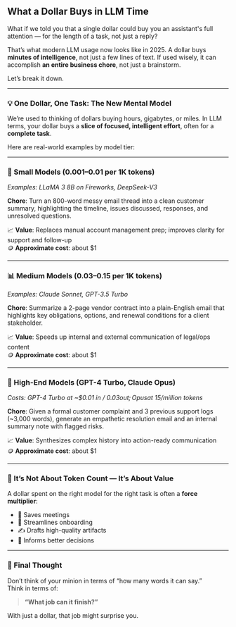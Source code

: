 ## What a Dollar Buys in LLM Time

What if we told you that a single dollar could buy you an assistant's full attention — for the length of a task, not just a reply?

That’s what modern LLM usage now looks like in 2025. A dollar buys **minutes of intelligence**, not just a few lines of text. If used wisely, it can accomplish **an entire business chore**, not just a brainstorm.

Let’s break it down.

---

### 💡 One Dollar, One Task: The New Mental Model

We’re used to thinking of dollars buying hours, gigabytes, or miles. In LLM terms, your dollar buys a **slice of focused, intelligent effort**, often for a **complete task**.

Here are real-world examples by model tier:

---

### 🧮 Small Models ($0.001–$0.01 per 1K tokens)
*Examples: LLaMA 3 8B on Fireworks, DeepSeek-V3*

**Chore**: Turn an 800-word messy email thread into a clean customer summary, highlighting the timeline, issues discussed, responses, and unresolved questions.

📈 **Value**: Replaces manual account management prep; improves clarity for support and follow-up  
🪙 **Approximate cost**: about $1

---

### 📊 Medium Models ($0.03–$0.15 per 1K tokens)
*Examples: Claude Sonnet, GPT-3.5 Turbo*

**Chore**: Summarize a 2-page vendor contract into a plain-English email that highlights key obligations, options, and renewal conditions for a client stakeholder.

📈 **Value**: Speeds up internal and external communication of legal/ops content  
🪙 **Approximate cost**: about $1

---

### 🧠 High-End Models (GPT-4 Turbo, Claude Opus)
*Costs: GPT-4 Turbo at ~$0.01 in / $0.03 out; Opus at ~$15/million tokens*

**Chore**: Given a formal customer complaint and 3 previous support logs (~3,000 words), generate an empathetic resolution email and an internal summary note with flagged risks.

📈 **Value**: Synthesizes complex history into action-ready communication  
🪙 **Approximate cost**: about $1

---

### 🧠 It’s Not About Token Count — It’s About Value

A dollar spent on the right model for the right task is often a **force multiplier**:

- 💼 Saves meetings
- 📎 Streamlines onboarding
- ✍️ Drafts high-quality artifacts
- 🧭 Informs better decisions

---

### 💬 Final Thought

Don’t think of your minion in terms of “how many words it can say.”  
Think in terms of:  
> **“What job can it finish?”**

With just a dollar, that job might surprise you.